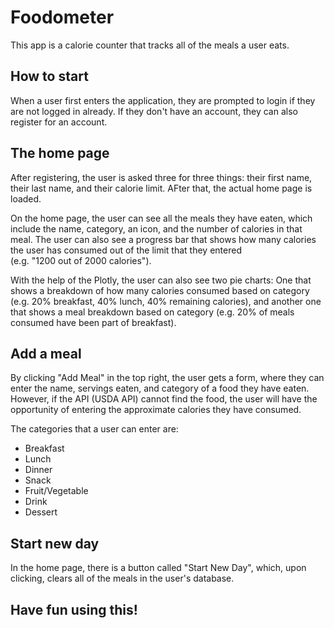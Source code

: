 # Foodometer
This app is a calorie counter that tracks all of the meals a user eats.

## How to start
When a user first enters the application, they are prompted to login if they are not logged in already. If they don't have an account, they can also register for an account.

## The home page
After registering, the user is asked three for three things: their first name, their last name, and their calorie limit. AFter that, the actual home page is loaded.

On the home page, the user can see all the meals they have eaten, which include the name, category, an icon, and the number of calories in that meal. The user can also see a
progress bar that shows how many calories the user has consumed out of the limit that they entered <br /> (e.g. "1200 out of 2000 calories"). 

With the help of the Plotly, the user can also see two pie charts: One that shows a breakdown of how many calories consumed based on category 
(e.g. 20% breakfast, 40% lunch, 40% remaining calories), and another one that shows a meal breakdown based on category (e.g. 20% of meals consumed have been part of breakfast).

## Add a meal
By clicking "Add Meal" in the top right, the user gets a form, where they can enter the name, servings eaten, and category of a food they have eaten. However, if the API (USDA API)
cannot find the food, the user will have the opportunity of entering the approximate calories they have consumed. <br /> 

The categories that a user can enter are:
* Breakfast
* Lunch
* Dinner
* Snack
* Fruit/Vegetable
* Drink
* Dessert

## Start new day
In the home page, there is a button called "Start New Day", which, upon clicking, clears all of the meals in the user's database.

## Have fun using this!

